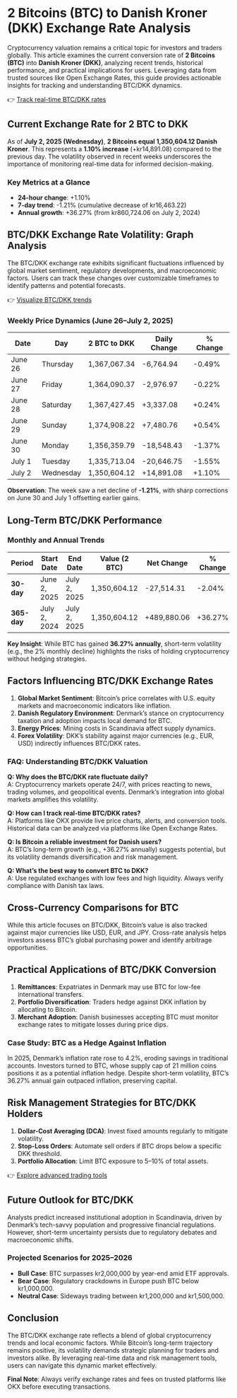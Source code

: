 # 2 Bitcoins (BTC) to Danish Kroner (DKK) Exchange Rate Analysis  

Cryptocurrency valuation remains a critical topic for investors and traders globally. This article examines the current conversion rate of **2 Bitcoins (BTC)** into **Danish Kroner (DKK)**, analyzing recent trends, historical performance, and practical implications for users. Leveraging data from trusted sources like Open Exchange Rates, this guide provides actionable insights for tracking and understanding BTC/DKK dynamics.  

👉 [Track real-time BTC/DKK rates](https://bit.ly/okx-bonus)  

## Current Exchange Rate for 2 BTC to DKK  

As of **July 2, 2025 (Wednesday)**, **2 Bitcoins equal 1,350,604.12 Danish Kroner**. This represents a **1.10% increase** (+kr14,891.08) compared to the previous day. The volatility observed in recent weeks underscores the importance of monitoring real-time data for informed decision-making.  

### Key Metrics at a Glance  
- **24-hour change**: +1.10%  
- **7-day trend**: -1.21% (cumulative decrease of kr16,463.22)  
- **Annual growth**: +36.27% (from kr860,724.06 on July 2, 2024)  

## BTC/DKK Exchange Rate Volatility: Graph Analysis  

The BTC/DKK exchange rate exhibits significant fluctuations influenced by global market sentiment, regulatory developments, and macroeconomic factors. Users can track these changes over customizable timeframes to identify patterns and potential forecasts.  

👉 [Visualize BTC/DKK trends](https://bit.ly/okx-bonus)  

### Weekly Price Dynamics (June 26–July 2, 2025)  
| Date       | Day       | 2 BTC to DKK | Daily Change | % Change  |  
|------------|-----------|--------------|--------------|-----------|  
| June 26    | Thursday  | 1,367,067.34 | -6,764.94    | -0.49%    |  
| June 27    | Friday    | 1,364,090.37 | -2,976.97    | -0.22%    |  
| June 28    | Saturday  | 1,367,427.45 | +3,337.08    | +0.24%    |  
| June 29    | Sunday    | 1,374,908.22 | +7,480.76    | +0.54%    |  
| June 30    | Monday    | 1,356,359.79 | -18,548.43   | -1.37%    |  
| July 1     | Tuesday   | 1,335,713.04 | -20,646.75   | -1.55%    |  
| July 2     | Wednesday | 1,350,604.12 | +14,891.08   | +1.10%    |  

**Observation**: The week saw a net decline of **-1.21%**, with sharp corrections on June 30 and July 1 offsetting earlier gains.  

## Long-Term BTC/DKK Performance  

### Monthly and Annual Trends  
| Period       | Start Date      | End Date        | Value (2 BTC) | Net Change     | % Change  |  
|--------------|-----------------|-----------------|---------------|----------------|-----------|  
| **30-day**   | June 2, 2025    | July 2, 2025    | 1,350,604.12  | -27,514.31     | -2.04%    |  
| **365-day**  | July 2, 2024    | July 2, 2025    | 1,350,604.12  | +489,880.06    | +36.27%   |  

**Key Insight**: While BTC has gained **36.27% annually**, short-term volatility (e.g., the 2% monthly decline) highlights the risks of holding cryptocurrency without hedging strategies.  

## Factors Influencing BTC/DKK Exchange Rates  

1. **Global Market Sentiment**: Bitcoin’s price correlates with U.S. equity markets and macroeconomic indicators like inflation.  
2. **Danish Regulatory Environment**: Denmark’s stance on cryptocurrency taxation and adoption impacts local demand for BTC.  
3. **Energy Prices**: Mining costs in Scandinavia affect supply dynamics.  
4. **Forex Volatility**: DKK’s stability against major currencies (e.g., EUR, USD) indirectly influences BTC/DKK rates.  

### FAQ: Understanding BTC/DKK Valuation  

**Q: Why does the BTC/DKK rate fluctuate daily?**  
A: Cryptocurrency markets operate 24/7, with prices reacting to news, trading volumes, and geopolitical events. Denmark’s integration into global markets amplifies this volatility.  

**Q: How can I track real-time BTC/DKK rates?**  
A: Platforms like OKX provide live price charts, alerts, and conversion tools. Historical data can be analyzed via platforms like Open Exchange Rates.  

**Q: Is Bitcoin a reliable investment for Danish users?**  
A: BTC’s long-term growth (e.g., +36.27% annually) suggests potential, but its volatility demands diversification and risk management.  

**Q: What’s the best way to convert BTC to DKK?**  
A: Use regulated exchanges with low fees and high liquidity. Always verify compliance with Danish tax laws.  

## Cross-Currency Comparisons for BTC  

While this article focuses on BTC/DKK, Bitcoin’s value is also tracked against major currencies like USD, EUR, and JPY. Cross-rate analysis helps investors assess BTC’s global purchasing power and identify arbitrage opportunities.  

## Practical Applications of BTC/DKK Conversion  

1. **Remittances**: Expatriates in Denmark may use BTC for low-fee international transfers.  
2. **Portfolio Diversification**: Traders hedge against DKK inflation by allocating to Bitcoin.  
3. **Merchant Adoption**: Danish businesses accepting BTC must monitor exchange rates to mitigate losses during price dips.  

### Case Study: BTC as a Hedge Against Inflation  

In 2025, Denmark’s inflation rate rose to 4.2%, eroding savings in traditional accounts. Investors turned to BTC, whose supply cap of 21 million coins positions it as a potential inflation hedge. Despite short-term volatility, BTC’s 36.27% annual gain outpaced inflation, preserving capital.  

## Risk Management Strategies for BTC/DKK Holders  

1. **Dollar-Cost Averaging (DCA)**: Invest fixed amounts regularly to mitigate volatility.  
2. **Stop-Loss Orders**: Automate sell orders if BTC drops below a specific DKK threshold.  
3. **Portfolio Allocation**: Limit BTC exposure to 5–10% of total assets.  

👉 [Explore advanced trading tools](https://bit.ly/okx-bonus)  

## Future Outlook for BTC/DKK  

Analysts predict increased institutional adoption in Scandinavia, driven by Denmark’s tech-savvy population and progressive financial regulations. However, short-term uncertainty persists due to regulatory debates and macroeconomic shifts.  

### Projected Scenarios for 2025–2026  
- **Bull Case**: BTC surpasses kr2,000,000 by year-end amid ETF approvals.  
- **Bear Case**: Regulatory crackdowns in Europe push BTC below kr1,000,000.  
- **Neutral Case**: Sideways trading between kr1,200,000 and kr1,500,000.  

## Conclusion  

The BTC/DKK exchange rate reflects a blend of global cryptocurrency trends and local economic factors. While Bitcoin’s long-term trajectory remains positive, its volatility demands strategic planning for traders and investors alike. By leveraging real-time data and risk management tools, users can navigate this dynamic market effectively.  

**Final Note**: Always verify exchange rates and fees on trusted platforms like OKX before executing transactions.
